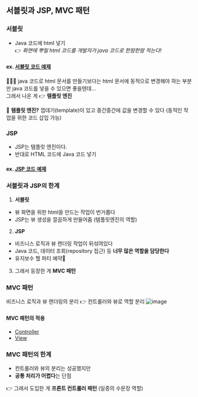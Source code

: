 ## 서블릿과 JSP, MVC 패턴
### 서블릿
- Java 코드에 html 넣기<br>
👉 _화면에 뿌릴 html 코드를 개발자가 java 코드로 한땀한땀 적는다!_
#### ex. [서블릿 코드 예제](https://github.com/dldbdud314/spring-web-dev-playground/tree/main/spring-mvc/servlet/src/main/java/hello/servlet/web/servlet)

🤦🏻‍♀️ java 코드로 html 문서를 만들기보다는 html 문서에 동적으로 변경해야 하는 부분만 java 코드를 넣을 수 있으면 좋을텐데...<br>
그래서 나온 게 👉 **템플릿 엔진**

👀 **템플릿 엔진?** 껍데기(template)이 있고 중간중간에 값을 변경할 수 있다 (동적인 작업을 위한 코드 삽입 가능)

### JSP
- JSP는 템플릿 엔진이다.
- 반대로 HTML 코드에 Java 코드 넣기

#### ex. [JSP 코드 예제](https://github.com/dldbdud314/spring-web-dev-playground/tree/main/spring-mvc/servlet/src/main/webapp/jsp)

### 서블릿과 JSP의 한계
1. **서블릿**
- 뷰 화면을 위한 html을 만드는 작업이 번거롭다
- JSP는 뷰 생성을 깔끔하게 만들어줌 (템플릿엔진의 역할)

2. **JSP**
- 비즈니스 로직과 뷰 렌더링 작업이 뒤섞여있다
- Java 코드, 데이터 조회(repository 접근) 등 **너무 많은 역할을 담당한다**
- 유지보수 헬 파티 예약💩

3. 그래서 등장한 게 **MVC 패턴**

### MVC 패턴
비즈니스 로직과 뷰 렌더링의 분리 👉 컨트롤러와 뷰로 역할 분리
![image](https://user-images.githubusercontent.com/57944099/167625676-05ede5d6-b971-4bf6-bc22-b913631c6ebc.png)

#### MVC 패턴의 적용
- [Controller](https://github.com/dldbdud314/spring-web-dev-playground/tree/main/spring-mvc/servlet/src/main/java/hello/servlet/web/servletmvc)
- [View](https://github.com/dldbdud314/spring-web-dev-playground/tree/main/spring-mvc/servlet/src/main/webapp/WEB-INF/views)

### MVC 패턴의 한계
- 컨트롤러와 뷰의 분리는 성공했지만
- **공통 처리가 어렵다**는 단점

👉 그래서 도입한 게 **프론트 컨트롤러 패턴** (일종의 수문장 역할)
